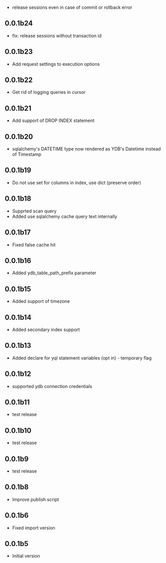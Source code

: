 * release sessions even in case of commit or rollback error

## 0.0.1b24 ##
* fix: release sessions without transaction id

## 0.0.1b23 ##
* Add request settings to execution options

## 0.0.1b22 ##
* Get rid of logging queries in cursor

## 0.0.1b21 ##
* Add support of DROP INDEX statement

## 0.0.1b20 ##
* sqlalchemy's DATETIME type now rendered as YDB's Datetime instead of Timestamp

## 0.0.1b19 ##
* Do not use set for columns in index, use dict (preserve order)

## 0.0.1b18 ##
* Supprted scan query
* Added use sqlalchemy cache query text internally

## 0.0.1b17 ##
* Fixed false cache hit

## 0.0.1b16 ##
* Added ydb_table_path_prefix parameter

## 0.0.1b15 ##
* Added support of timezone

## 0.0.1b14 ##
* Added secondary index support

## 0.0.1b13 ##
* Added declare for yql statement variables (opt in) - temporary flag

## 0.0.1b12 ##
* supported ydb connection credentials

## 0.0.1b11 ##
* test release

## 0.0.1b10 ##
* test release

## 0.0.1b9 ##
* test release

## 0.0.1b8 ##
* Improve publish script

## 0.0.1b6 ##
* Fixed import version

## 0.0.1b5 ##
* Initial version
